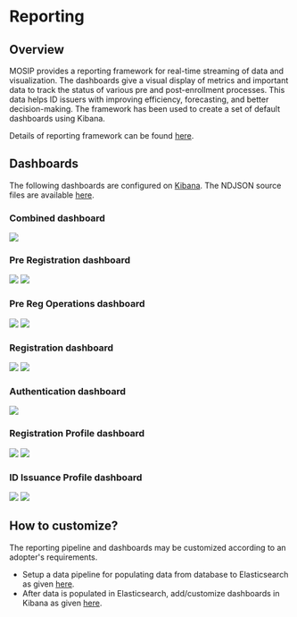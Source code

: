 # Reporting

## Overview
MOSIP provides a reporting framework for real-time streaming of data and visualization. The dashboards give a visual display of metrics and important data to track the status of various pre and post-enrollment processes. This data helps ID issuers with improving efficiency, forecasting, and better decision-making.
The framework has been used to create a set of default dashboards using Kibana. 

Details of reporting framework can be found [here](https://github.com/mosip/reporting/blob/1.2.0-rc2/README.md).

## Dashboards
The following dashboards are configured on [Kibana](https://www.elastic.co/kibana/). The NDJSON source files are available [here](https://github.com/mosip/reporting/tree/1.2.0-rc2/dashboards).

### Combined dashboard
  ![](_images/reports-combined-dashboard.png)
  
### Pre Registration dashboard
  ![](_images/reports-preregistration-1.png)
  ![](_images/reports-preregistration-1.png)

### Pre Reg Operations dashboard
  ![](_images/reports-preregistration-operations-1.png)
  ![](_images/reports-preregistration-operations-2.png)
  
### Registration dashboard
  ![](_images/reports-registration-1.png)
  ![](_images/reports-registration-2.png)
  
### Authentication dashboard
  ![](_images/reports-authentication.png)
  
### Registration Profile dashboard
  ![](_images/reports-registration-profile-1.png)
  ![](_images/reports-registration-profile-2.png)
  
### ID Issuance Profile dashboard
  ![](_images/reports-id-issuance-1.png)
  ![](_images/reports-id-issuance-2.png)

## How to customize?
The reporting pipeline and dashboards may be customized according to an adopter's requirements.   
* Setup a data pipeline for populating data from database to Elasticsearch as given [here](https://github.com/mosip/reporting/blob/1.2.0-rc2/docs/connectors.md).
* After data is populated in Elasticsearch, add/customize dashboards in Kibana as given [here](https://www.elastic.co/guide/en/kibana/current/dashboard.html).
